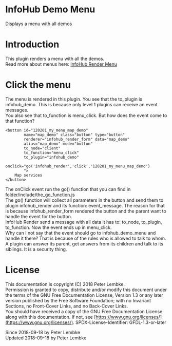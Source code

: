 # InfoHub Demo Menu

Displays a menu with all demos

# Introduction

This plugin renders a menu with all the demos.  
Read more about menus here: [InfoHub Render Menu](plugin,infohub_rendermenu)

# Click the menu

The menu is rendered in this plugin. You see that the to_plugin is infohub_demo. This is because only level 1 plugins
can receive an event messages.  
You also see that to_function is menu_click. But how does the event come to that function?

```
<button id="120201_my_menu_map_demo"
        name="map_demo" class="button" type="button"
        renderer="infohub_render_form" data="map_demo"
        alias="map_demo" mode="button"
        to_node="client"
        to_function="menu_click"
        to_plugin="infohub_demo"
        onclick="go('infohub_render','click','120201_my_menu_map_demo')
        ">
    Map services
</button>
```

The onClick event run the go() function that you can find in folder/include/the_go_function.js  
The go() function will collect all parameters in the button and send them to plugin infohub_render and its function:
event_message. The reason for that is because infohub_render_form rendered the button and the parent want to handle the
event for the button.  
InfoHub Render send a message with all data it has to: to_node, to_plugin, to_function. Now the event ends up in
menu_click.  
Why can I not say that the event should go to infohub_demo_menu and handle it there? That is because of the rules who is
allowed to talk to whom. A plugin can answer its parent, get answers from its children and talk to its siblings. It is a
security thing.

# License

This documentation is copyright (C) 2018 Peter Lembke.  
Permission is granted to copy, distribute and/or modify this document under the terms of the GNU Free Documentation
License, Version 1.3 or any later version published by the Free Software Foundation; with no Invariant Sections, no
Front-Cover Links, and no Back-Cover Links.  
You should have received a copy of the GNU Free Documentation License along with this documentation. If not,
see [https://www.gnu.org/licenses/](https://www.gnu.org/licenses/). SPDX-License-Identifier: GFDL-1.3-or-later

Since 2018-09-18 by Peter Lembke  
Updated 2018-09-18 by Peter Lembke  
